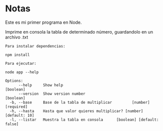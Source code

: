 # Notas
Este es mi primer programa en Node.

Imprime en consola la tabla de determinado número, guardandolo en un archivo .txt

```
Para instalar dependencias:

npm install 

```
```
Para ejecutar:

node app --help

```
```
Options:
      --help     Show help                                         [boolean]
      --version  Show version number                               [boolean]
  -b, --base     Base de la tabla de multiplicar         [number] [required]
  -h, --hasta    Hasta que valor quieres multiplicar? [number] [default: 10]
  -l, --listar   Muestra la tabla en consola      [boolean] [default: false]

```